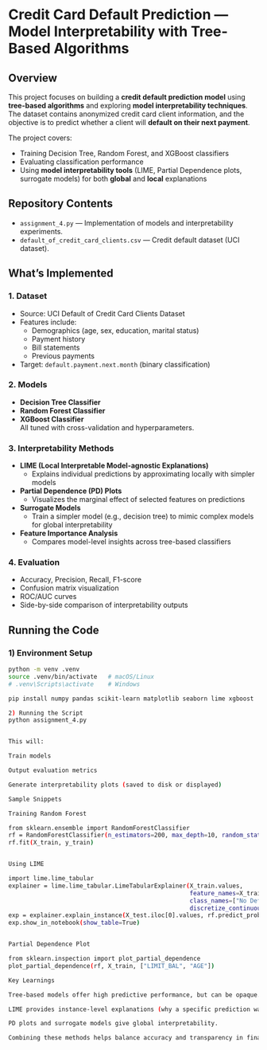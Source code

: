 # Credit Card Default Prediction — Model Interpretability with Tree-Based Algorithms

## Overview
This project focuses on building a **credit default prediction model** using **tree-based algorithms** and exploring **model interpretability techniques**.  
The dataset contains anonymized credit card client information, and the objective is to predict whether a client will **default on their next payment**.

The project covers:
- Training Decision Tree, Random Forest, and XGBoost classifiers
- Evaluating classification performance
- Using **model interpretability tools** (LIME, Partial Dependence plots, surrogate models) for both **global** and **local** explanations

## Repository Contents
- `assignment_4.py` — Implementation of models and interpretability experiments.
- `default_of_credit_card_clients.csv` — Credit default dataset (UCI dataset).

## What’s Implemented

### 1. Dataset
- Source: UCI Default of Credit Card Clients Dataset
- Features include:
  - Demographics (age, sex, education, marital status)
  - Payment history
  - Bill statements
  - Previous payments
- Target: `default.payment.next.month` (binary classification)

### 2. Models
- **Decision Tree Classifier**
- **Random Forest Classifier**
- **XGBoost Classifier**  
All tuned with cross-validation and hyperparameters.

### 3. Interpretability Methods
- **LIME (Local Interpretable Model-agnostic Explanations)**
  - Explains individual predictions by approximating locally with simpler models
- **Partial Dependence (PD) Plots**
  - Visualizes the marginal effect of selected features on predictions
- **Surrogate Models**
  - Train a simpler model (e.g., decision tree) to mimic complex models for global interpretability
- **Feature Importance Analysis**
  - Compares model-level insights across tree-based classifiers

### 4. Evaluation
- Accuracy, Precision, Recall, F1-score
- Confusion matrix visualization
- ROC/AUC curves
- Side-by-side comparison of interpretability outputs

## Running the Code

### 1) Environment Setup
```bash
python -m venv .venv
source .venv/bin/activate   # macOS/Linux
# .venv\Scripts\activate    # Windows

pip install numpy pandas scikit-learn matplotlib seaborn lime xgboost

2) Running the Script
python assignment_4.py


This will:

Train models

Output evaluation metrics

Generate interpretability plots (saved to disk or displayed)

Sample Snippets

Training Random Forest

from sklearn.ensemble import RandomForestClassifier
rf = RandomForestClassifier(n_estimators=200, max_depth=10, random_state=42)
rf.fit(X_train, y_train)


Using LIME

import lime.lime_tabular
explainer = lime.lime_tabular.LimeTabularExplainer(X_train.values,
                                                   feature_names=X_train.columns,
                                                   class_names=["No Default", "Default"],
                                                   discretize_continuous=True)
exp = explainer.explain_instance(X_test.iloc[0].values, rf.predict_proba, num_features=10)
exp.show_in_notebook(show_table=True)


Partial Dependence Plot

from sklearn.inspection import plot_partial_dependence
plot_partial_dependence(rf, X_train, ["LIMIT_BAL", "AGE"])

Key Learnings

Tree-based models offer high predictive performance, but can be opaque.

LIME provides instance-level explanations (why a specific prediction was made).

PD plots and surrogate models give global interpretability.

Combining these methods helps balance accuracy and transparency in financial decision-making.

